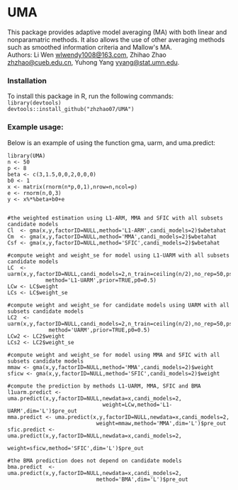 # UMA
This package provides adaptive model averaging (MA) with both linear and nonparamatric methods. It also allows the use of other averaging methods such as smoothed information criteria and Mallow's MA.   
Authors: Li Wen <wlwendy1008@163.com>, Zhihao Zhao <zhzhao@cueb.edu.cn>, Yuhong Yang <yyang@stat.umn.edu>.  
### Installation
To install this package in R, run the following commands:  
`library(devtools)`  
`devtools::install_github("zhzhao07/UMA")`  

### Example usage:
Below is an example of using the function gma, uarm, and uma.predict:  
```#generate simulation data  
library(UMA)  
n <- 50  
p <- 8  
beta <- c(3,1.5,0,0,2,0,0,0)  
b0 <- 1  
x <- matrix(rnorm(n*p,0,1),nrow=n,ncol=p)  
e <- rnorm(n,0,3)  
y <- x%*%beta+b0+e  


#the weighted estimation using L1-ARM, MMA and SFIC with all subsets candidate models  
Cl  <- gma(x,y,factorID=NULL,method='L1-ARM',candi_models=2)$wbetahat  
Cm  <- gma(x,y,factorID=NULL,method='MMA',candi_models=2)$wbetahat  
Csf <- gma(x,y,factorID=NULL,method='SFIC',candi_models=2)$wbetahat  

#compute weight and weight_se for model using L1-UARM with all subsets candidate models  
LC  <- uarm(x,y,factorID=NULL,candi_models=2,n_train=ceiling(n/2),no_rep=50,psi=0.1,  
            method='L1-UARM',prior=TRUE,p0=0.5)    
LCw <- LC$weight    
LCs <- LC$weight_se  

#compute weight and weight_se for candidate models using UARM with all subsets candidate models  
LC2  <- uarm(x,y,factorID=NULL,candi_models=2,n_train=ceiling(n/2),no_rep=50,psi=0.1,  
             method='UARM',prior=TRUE,p0=0.5)    
LCw2 <- LC2$weight    
LCs2 <- LC2$weight_se  

#compute weight and weight_se for model using MMA and SFIC with all subsets candidate models  
mmaw <- gma(x,y,factorID=NULL,method='MMA',candi_models=2)$weight    
sficw <- gma(x,y,factorID=NULL,method='SFIC',candi_models=2)$weight  

#compute the prediction by methods L1-UARM, MMA, SFIC and BMA  
l1uarm.predict <- uma.predict(x,y,factorID=NULL,newdata=x,candi_models=2,  
                              weight=LCw,method='L1-UARM',dim='L')$pre_out    
mma.predict <- uma.predict(x,y,factorID=NULL,newdata=x,candi_models=2,  
                            weight=mmaw,method='MMA',dim='L')$pre_out  
sfic.predict <- uma.predict(x,y,factorID=NULL,newdata=x,candi_models=2,  
                            weight=sficw,method='SFIC',dim='L')$pre_out   

#the BMA prediction does not depend on candidate models  
bma.predict  <- uma.predict(x,y,factorID=NULL,newdata=x,candi_models=2,  
                            method='BMA',dim='L')$pre_out
